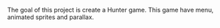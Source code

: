 The goal of this project is create a Hunter game.
This game have menu, animated sprites and parallax.
